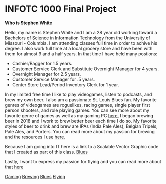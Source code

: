 # INFOTC 1000 Final Project

**Who is Stephen White**

Hello, my name is Stephen White and I am a 28 year old working toward a Bachelors of Science in Information Technology from the University of Missouri - Columbia. I am attending classes full time in order to achive his degree.
I also work full time at a local grocery store and have been with them for almost 9 and a half years. In that time I have held many postions:
* Cashier/Bagger for 1.5 years.
* Customer Service Clerk and Substitute Overnight Manager for 4 years.
* Overnight Manager for 2.5 years.
* Customer Service Manager for .5 years.
* Center Store Lead/Period Inventory Clerk for 1 year.

In my limited free time I like to play videogames, listen to podcasts, and brew my own beer. I also am a passionate St. Louis Blues fan.
My favorite genres of videogames are roguelikes, racing games, single player first person shooters, and role playing games. You can see more about my favorite genre of games as well as my gaming PC [here.](Gaming.md)
I began brewing beer in 2018 and I work to brew better beer each time I do so. My favorite styles of beer to drink and brew are IPAs (India Pale Ales), Belgian Tripels, Pale Ales, and Porters. You can read more about my passion for brewing and the resources I use [here.](Brewing.md)

Because I am going into IT here is a link to a Scalable Vector Graphic code that I created as part of this class. [Blues](Blues.md)

Lastly, I want to express my passion for flying and you can read more about that [here](Flying.md)


[Gaming](Gaming.md)
[Brewing](Brewing.md)
[Blues](Blues.md)
[Flying](Flying.md)
